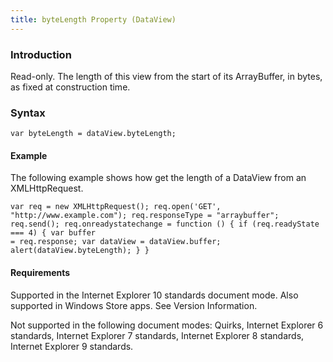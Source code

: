 ```yaml
---
title: byteLength Property (DataView)
---
```


### Introduction 

 Read-only. The length of this view from the start of its ArrayBuffer, in bytes, as fixed at construction time.

### Syntax 

```
var byteLength = dataView.byteLength;
```

#### Example 

<p xmlns:util="util">
  The following example shows how get the length of a DataView from an XMLHttpRequest.
</p>

```
var req = new XMLHttpRequest(); req.open('GET', "http://www.example.com"); req.responseType = "arraybuffer"; req.send(); req.onreadystatechange = function () { if (req.readyState === 4) { var buffer
= req.response; var dataView = dataView.buffer; alert(dataView.byteLength); } }
```

#### Requirements 

<div id="requirementsTitleSection" class="section" name="collapseableSection" style="">
  <p xmlns:util="util"></p>
  <p>
    Supported in the Internet Explorer 10 standards document mode. Also supported in Windows Store apps. See Version Information.
  </p>
  <p>
    Not supported in the following document modes: Quirks, Internet Explorer 6 standards, Internet Explorer 7 standards, Internet Explorer 8 standards, Internet Explorer 9 standards.
  </p>
</div>

